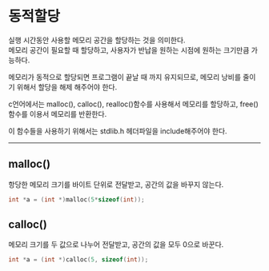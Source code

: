 동적할당
===

실행 시간동안 사용할 메모리 공간을 할당하는 것을 의미한다.  
메모리 공간이 필요할 때 할당하고, 사용자가 반납을 원하는 시점에 원하는 크기만큼 가능하다.  

메모리가 동적으로 할당되면 프로그램이 끝날 때 까지 유지되므로, 메모리 낭비를 줄이기 위해서 할당을 해제 해주어야 한다.   

c언어에서는 malloc(), calloc(), realloc()함수를 사용해서 메모리를 할당하고, free()함수를 이용서 메모리를 반환한다.   

이 함수들을 사용하기 위해서는 stdlib.h 헤더파일을 include해주어야 한다.

---

## malloc()   
항당한 메모리 크기를 바이트 단위로 전달받고, 공간의 값을 바꾸지 않는다.

```c
int *a = (int *)malloc(5*sizeof(int));
```


## calloc()   

메모리 크기를 두 값으로 나누어 전달받고, 공간의 값을 모두 0으로 바꾼다.

```c
int *a = (int *)calloc(5, sizeof(int));

```